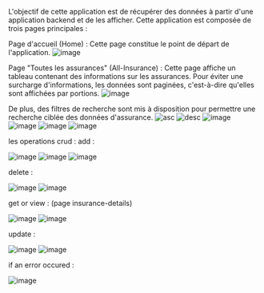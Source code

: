 L'objectif de cette application est de récupérer des données à partir d'une application backend et de les afficher.
Cette application est composée de trois pages principales :

Page d'accueil (Home) : Cette page constitue le point de départ de l'application.
![image](https://github.com/maarouf-ouassime/EXAM-MICRO/assets/79798140/1846cdba-469e-4afb-8528-91005966cc36)

Page "Toutes les assurances" (All-Insurance) : Cette page affiche un tableau contenant des informations sur les assurances.
Pour éviter une surcharge d'informations, les données sont paginées, c'est-à-dire qu'elles sont affichées par portions.
![image](https://github.com/maarouf-ouassime/EXAM-MICRO/assets/79798140/e25a841e-2547-4311-a2aa-780ba089049f)

De plus, des filtres de recherche sont mis à disposition pour permettre une recherche ciblée des données d'assurance.
![asc](https://github.com/maarouf-ouassime/EXAM-MICRO/assets/79798140/b2a85cad-fd5e-4c60-9679-478d5aa08627)
![desc](https://github.com/maarouf-ouassime/EXAM-MICRO/assets/79798140/64ea17f8-0b24-4d64-baba-d195fbe9e5b0)
![image](https://github.com/maarouf-ouassime/EXAM-MICRO/assets/79798140/e3794286-b561-4a10-b7e5-e3e834688cfd)
![image](https://github.com/maarouf-ouassime/EXAM-MICRO/assets/79798140/f9216cf6-8f62-4c71-9fcc-3b60d65c2f72)
![image](https://github.com/maarouf-ouassime/EXAM-MICRO/assets/79798140/1b60c069-1bc5-4861-81cf-9c2d246e2ea1)
![image](https://github.com/maarouf-ouassime/EXAM-MICRO/assets/79798140/779c99c2-6287-4c2e-a78a-c333e2a3a433)

les operations crud : 
add : 

![image](https://github.com/maarouf-ouassime/EXAM-MICRO/assets/79798140/b5c4031e-6756-4717-8afe-86580d739382)
![image](https://github.com/maarouf-ouassime/EXAM-MICRO/assets/79798140/072f5609-2213-4067-8eb5-e4f98c971144)
![image](https://github.com/maarouf-ouassime/EXAM-MICRO/assets/79798140/56504489-e088-448c-ad03-495167bb1100)

delete :

![image](https://github.com/maarouf-ouassime/EXAM-MICRO/assets/79798140/ffe8e5c5-0e64-4553-8758-05ac435e5206)
![image](https://github.com/maarouf-ouassime/EXAM-MICRO/assets/79798140/ab1579fb-2e9f-4d82-8142-eb92659d0058)

get or view : (page insurance-details)

![image](https://github.com/maarouf-ouassime/EXAM-MICRO/assets/79798140/59c63641-54ce-4219-8e44-07a62700d118)
![image](https://github.com/maarouf-ouassime/EXAM-MICRO/assets/79798140/993f62eb-6a41-490e-a89f-f030496bf5f7)

update : 

![image](https://github.com/maarouf-ouassime/EXAM-MICRO/assets/79798140/70dc45d1-59cd-4122-8bc7-315d516b8c79)
![image](https://github.com/maarouf-ouassime/mapersive-frontend/assets/79798140/d37e9232-5071-42bb-991e-1b63fedb513b)


if an error occured : 

![image](https://github.com/maarouf-ouassime/mapersive-frontend/assets/79798140/a4aa63eb-f037-4b65-af67-0943acab6567)


